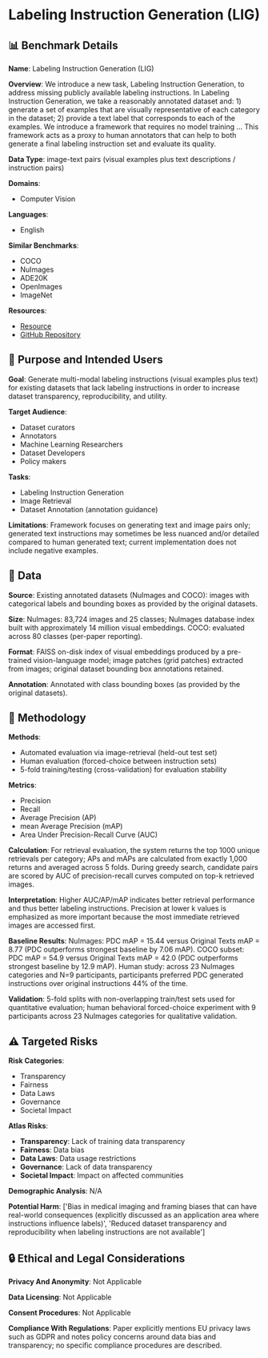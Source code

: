 # Labeling Instruction Generation (LIG)

## 📊 Benchmark Details

**Name**: Labeling Instruction Generation (LIG)

**Overview**: We introduce a new task, Labeling Instruction Generation, to address missing publicly available labeling instructions. In Labeling Instruction Generation, we take a reasonably annotated dataset and: 1) generate a set of examples that are visually representative of each category in the dataset; 2) provide a text label that corresponds to each of the examples. We introduce a framework that requires no model training ... This framework acts as a proxy to human annotators that can help to both generate a final labeling instruction set and evaluate its quality.

**Data Type**: image-text pairs (visual examples plus text descriptions / instruction pairs)

**Domains**:
- Computer Vision

**Languages**:
- English

**Similar Benchmarks**:
- COCO
- NuImages
- ADE20K
- OpenImages
- ImageNet

**Resources**:
- [Resource](https://arxiv.org/abs/2306.14035)
- [GitHub Repository](https://github.com/openimages)

## 🎯 Purpose and Intended Users

**Goal**: Generate multi-modal labeling instructions (visual examples plus text) for existing datasets that lack labeling instructions in order to increase dataset transparency, reproducibility, and utility.

**Target Audience**:
- Dataset curators
- Annotators
- Machine Learning Researchers
- Dataset Developers
- Policy makers

**Tasks**:
- Labeling Instruction Generation
- Image Retrieval
- Dataset Annotation (annotation guidance)

**Limitations**: Framework focuses on generating text and image pairs only; generated text instructions may sometimes be less nuanced and/or detailed compared to human generated text; current implementation does not include negative examples.

## 💾 Data

**Source**: Existing annotated datasets (NuImages and COCO): images with categorical labels and bounding boxes as provided by the original datasets.

**Size**: NuImages: 83,724 images and 25 classes; NuImages database index built with approximately 14 million visual embeddings. COCO: evaluated across 80 classes (per-paper reporting).

**Format**: FAISS on-disk index of visual embeddings produced by a pre-trained vision-language model; image patches (grid patches) extracted from images; original dataset bounding box annotations retained.

**Annotation**: Annotated with class bounding boxes (as provided by the original datasets).

## 🔬 Methodology

**Methods**:
- Automated evaluation via image-retrieval (held-out test set)
- Human evaluation (forced-choice between instruction sets)
- 5-fold training/testing (cross-validation) for evaluation stability

**Metrics**:
- Precision
- Recall
- Average Precision (AP)
- mean Average Precision (mAP)
- Area Under Precision-Recall Curve (AUC)

**Calculation**: For retrieval evaluation, the system returns the top 1000 unique retrievals per category; APs and mAPs are calculated from exactly 1,000 returns and averaged across 5 folds. During greedy search, candidate pairs are scored by AUC of precision-recall curves computed on top-k retrieved images.

**Interpretation**: Higher AUC/AP/mAP indicates better retrieval performance and thus better labeling instructions. Precision at lower k values is emphasized as more important because the most immediate retrieved images are accessed first.

**Baseline Results**: NuImages: PDC mAP = 15.44 versus Original Texts mAP = 8.77 (PDC outperforms strongest baseline by 7.06 mAP). COCO subset: PDC mAP = 54.9 versus Original Texts mAP = 42.0 (PDC outperforms strongest baseline by 12.9 mAP). Human study: across 23 NuImages categories and N=9 participants, participants preferred PDC generated instructions over original instructions 44% of the time.

**Validation**: 5-fold splits with non-overlapping train/test sets used for quantitative evaluation; human behavioral forced-choice experiment with 9 participants across 23 NuImages categories for qualitative validation.

## ⚠️ Targeted Risks

**Risk Categories**:
- Transparency
- Fairness
- Data Laws
- Governance
- Societal Impact

**Atlas Risks**:
- **Transparency**: Lack of training data transparency
- **Fairness**: Data bias
- **Data Laws**: Data usage restrictions
- **Governance**: Lack of data transparency
- **Societal Impact**: Impact on affected communities

**Demographic Analysis**: N/A

**Potential Harm**: ['Bias in medical imaging and framing biases that can have real-world consequences (explicitly discussed as an application area where instructions influence labels)', 'Reduced dataset transparency and reproducibility when labeling instructions are not available']

## 🔒 Ethical and Legal Considerations

**Privacy And Anonymity**: Not Applicable

**Data Licensing**: Not Applicable

**Consent Procedures**: Not Applicable

**Compliance With Regulations**: Paper explicitly mentions EU privacy laws such as GDPR and notes policy concerns around data bias and transparency; no specific compliance procedures are described.
